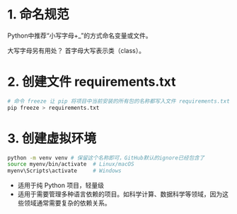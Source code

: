 # 1. 命名规范
Python中推荐“小写字母+_”的方式命名变量或文件。

大写字母另有用处？
首字母大写表示类（class）。

# 2. 创建⽂件 requirements.txt
```bash
# 命令 freeze 让 pip 将项⽬中当前安装的所有包的名称都写⼊⽂件 requirements.txt
pip freeze > requirements.txt
```

# 3. 创建虚拟环境
```bash
python -m venv venv # 保留这个名称即可，GitHub默认的ignore已经包含了
source myenv/bin/activate  # Linux/macOS
myenv\Scripts\activate     # Windows
```

- 适用于纯 Python 项目，轻量级
- 适用于需要管理多种语言依赖的项目。如科学计算、数据科学等领域，因为这些领域通常需要复杂的依赖关系。
